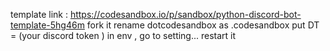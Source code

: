 template link : https://codesandbox.io/p/sandbox/python-discord-bot-template-5hg46m
fork it 
rename dotcodesandbox as .codesandbox
put DT = (your discord token ) in env , go to setting...
restart it 
